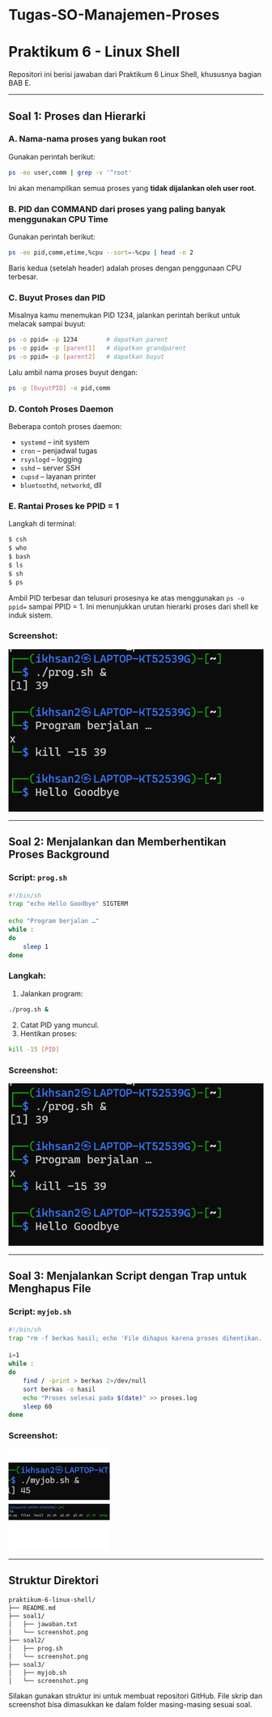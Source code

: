 # Tugas-SO-Manajemen-Proses

# Praktikum 6 - Linux Shell

Repositori ini berisi jawaban dari Praktikum 6 Linux Shell, khususnya bagian BAB E.

---

## Soal 1: Proses dan Hierarki

### A. Nama-nama proses yang bukan root
Gunakan perintah berikut:
```bash
ps -eo user,comm | grep -v '^root'
```
Ini akan menampilkan semua proses yang **tidak dijalankan oleh user root**.

### B. PID dan COMMAND dari proses yang paling banyak menggunakan CPU Time
Gunakan perintah berikut:
```bash
ps -eo pid,comm,etime,%cpu --sort=-%cpu | head -n 2
```
Baris kedua (setelah header) adalah proses dengan penggunaan CPU terbesar.

### C. Buyut Proses dan PID
Misalnya kamu menemukan PID 1234, jalankan perintah berikut untuk melacak sampai buyut:
```bash
ps -o ppid= -p 1234        # dapatkan parent
ps -o ppid= -p [parent1]   # dapatkan grandparent
ps -o ppid= -p [parent2]   # dapatkan buyut
```
Lalu ambil nama proses buyut dengan:
```bash
ps -p [buyutPID] -o pid,comm
```

### D. Contoh Proses Daemon
Beberapa contoh proses daemon:
- `systemd` – init system
- `cron` – penjadwal tugas
- `rsyslogd` – logging
- `sshd` – server SSH
- `cupsd` – layanan printer
- `bluetoothd`, `networkd`, dll

### E. Rantai Proses ke PPID = 1
Langkah di terminal:
```bash
$ csh
$ who
$ bash
$ ls
$ sh
$ ps
```
Ambil PID terbesar dan telusuri prosesnya ke atas menggunakan `ps -o ppid=` sampai PPID = 1. Ini menunjukkan urutan hierarki proses dari shell ke induk sistem.

### Screenshot:
![Screenshot Soal 1](soal1/screenshot.png)

---

## Soal 2: Menjalankan dan Memberhentikan Proses Background

### Script: `prog.sh`
```bash
#!/bin/sh
trap "echo Hello Goodbye" SIGTERM

echo "Program berjalan …"
while :
do
    sleep 1
done
```

### Langkah:
1. Jalankan program:
```bash
./prog.sh &
```
2. Catat PID yang muncul.
3. Hentikan proses:
```bash
kill -15 [PID]
```

### Screenshot:
![Screenshot Soal 2](soal2/screenshot.png)

---

## Soal 3: Menjalankan Script dengan Trap untuk Menghapus File

### Script: `myjob.sh`
```bash
#!/bin/sh
trap "rm -f berkas hasil; echo 'File dihapus karena proses dihentikan.'" SIGINT SIGTERM

i=1
while :
do
    find / -print > berkas 2>/dev/null
    sort berkas -o hasil
    echo "Proses selesai pada $(date)" >> proses.log
    sleep 60
done
```

### Screenshot:
![Screenshot Soal 3](soal3/screenshot.png)

---

## Struktur Direktori
```
praktikum-6-linux-shell/
├── README.md
├── soal1/
│   ├── jawaban.txt
│   └── screenshot.png
├── soal2/
│   ├── prog.sh
│   └── screenshot.png
├── soal3/
│   ├── myjob.sh
│   └── screenshot.png
```

Silakan gunakan struktur ini untuk membuat repositori GitHub. File skrip dan screenshot bisa dimasukkan ke dalam folder masing-masing sesuai soal.

